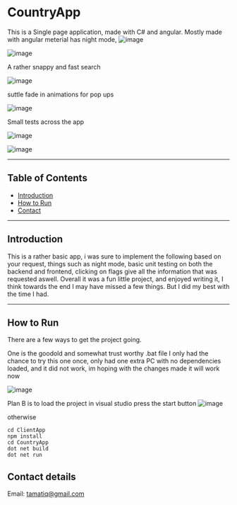 # CountryApp

This is a Single page application, made with C# and angular. Mostly made with angular meterial has night mode,
![image](https://github.com/KikatoIV/CountryApplication/assets/39209669/04eaa678-3e27-4bd5-bda8-2a63c9600df3)

![image](https://github.com/KikatoIV/CountryApplication/assets/39209669/8f0fc836-c68f-49b0-b1ce-3af3afbc759c)


A rather snappy and fast search

![image](https://github.com/KikatoIV/CountryApplication/assets/39209669/e6d27ef8-8674-4cf2-b1ef-8a9de69ee611)

suttle fade in animations for pop ups

![image](https://github.com/KikatoIV/CountryApplication/assets/39209669/f59de762-ee6c-46da-a194-1756f0221879)

Small tests across the app

![image](https://github.com/KikatoIV/CountryApplication/assets/39209669/524fda77-2bd0-4085-9833-1f10eac3b99f)

![image](https://github.com/KikatoIV/CountryApplication/assets/39209669/a0e21703-1832-4608-9d3f-44999d559109)



---

## Table of Contents

- [Introduction](#introduction)
- [How to Run](#how-to-run)
- [Contact](#contact)

---

## Introduction
This is a rather basic app, i was sure to implement the following based on your request, things such as night mode, basic unit testing on both the backend and frontend, clicking on flags give all the information that was requested aswell. Overall it was a fun little project, and enjoyed writing it, I think towards the end I may have missed a few things. But I did my best with the time I had.

---

## How to Run

There are a few ways to get the project going.

One is the goodold and somewhat trust worthy .bat file I only had the chance to try this one once, only had one extra PC with no dependencies loaded, and it did not work, im hoping with the changes made it will work now

![image](https://github.com/KikatoIV/CountryApplication/assets/39209669/5da3c8bc-a403-49ca-91f6-2843d8296337)

Plan B is to load the project in visual studio press the start button
![image](https://github.com/KikatoIV/CountryApplication/assets/39209669/909b084f-300d-451c-b333-3b66daa6f3fe)


otherwise 
```Commandline
cd ClientApp
npm install
cd CountryApp
dot net build
dot net run
```

## Contact details

Email: tamatiq@gmail.com
